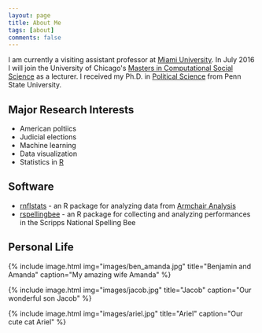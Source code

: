 ```yaml
---
layout: page
title: About Me
tags: [about]
comments: false
---
```


I am currently a visiting assistant professor at [Miami University](http://miamioh.edu/cas/academics/departments/political-science/index.html). In July 2016 I will join the University of Chicago's [Masters in Computational Social Science](https://macss.uchicago.edu) as a lecturer. I received my Ph.D. in [Political Science](http://polisci.la.psu.edu/) from Penn State University.


## Major Research Interests

* American poltiics
* Judicial elections
* Machine learning
* Data visualization
* Statistics in [R](https://www.r-project.org/)

## Software

* [rnflstats](https://github.com/bensoltoff/rnflstats) - an R package for analyzing data from [Armchair Analysis](http://armchairanalysis.com/index.php)
* [rspellingbee](https://github.com/bensoltoff/rspellingbee) - an R package for collecting and analyzing performances in the Scripps National Spelling Bee

## Personal Life

{% include image.html img="images/ben_amanda.jpg" title="Benjamin and Amanda" caption="My amazing wife Amanda" %}

{% include image.html img="images/jacob.jpg" title="Jacob" caption="Our wonderful son Jacob" %}

{% include image.html img="images/ariel.jpg" title="Ariel" caption="Our cute cat Ariel" %}


